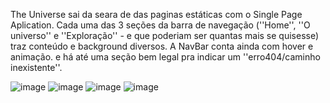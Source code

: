 The Universe sai da seara de das paginas estáticas com o Single Page Aplication. Cada uma das 3 seções da barra de navegação (''Home'', ''O universo'' e ''Exploração'' - e que poderiam ser quantas mais se quisesse) traz conteúdo e background diversos. A NavBar conta ainda com hover e animação. e há até uma seção bem legal pra indicar um ''erro404/caminho inexistente''.

![image](https://github.com/user-attachments/assets/09916b73-00fc-4f6a-977d-7bef6c439fda)
![image](https://github.com/user-attachments/assets/1fc662c0-b805-4fa4-8717-26904e45901b)
![image](https://github.com/user-attachments/assets/aa9f1b2c-7dbf-43c7-a664-c2c31b5caba1)
![image](https://github.com/user-attachments/assets/179bac70-3bf1-4c36-95a8-7541d1804485)
